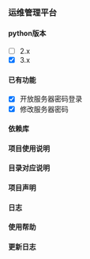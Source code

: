 ### 运维管理平台
#### python版本
  - [ ] 2.x
  - [x] 3.x

#### 已有功能
  - [x] 开放服务器密码登录
  - [x] 修改服务器密码
  
#### 依赖库


#### 项目使用说明



#### 目录对应说明



#### 项目声明


#### 日志



#### 使用帮助



#### 更新日志

